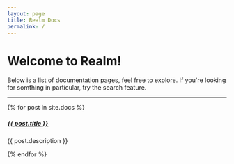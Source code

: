 ```yaml
---
layout: page
title: Realm Docs
permalink: /
---
```


# Welcome to Realm!

Below is a list of documentation pages, feel free to explore. If you're looking for somthing in particular, try the search feature.


<div class="section-index">
    <hr class="panel-line">
    {% for post in site.docs  %}
    <div class="entry">
    <h5><a href="{{ post.url | prepend: site.baseurl }}">{{ post.title }}</a></h5>
    <p>{{ post.description }}</p>
    </div>{% endfor %}
</div>